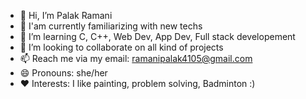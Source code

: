 - 👋 Hi, I’m Palak Ramani
- 👀 I'am currently familiarizing with new techs
- 🌱 I’m learning C, C++, Web Dev, App Dev, Full stack developement
- 💞️ I’m looking to collaborate on all kind of projects
- 📫 Reach me via my email: ramanipalak4105@gmail.com
- 😄 Pronouns: she/her
- ❤️ Interests: I like painting, problem solving, Badminton :)

<!---
palakxcode/palakxcode is a ✨ special ✨ repository because its `README.md` (this file) appears on your GitHub profile.
You can click the Preview link to take a look at your changes.
--->
